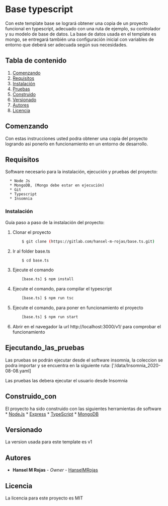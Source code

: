 # Base typescript
Con este template base se logrará obtener una copia de un proyecto funcional en typescript, adecuado con una ruta de ejemplo, su controlador y su modelo de base de datos. La base de datos usada en el template es mongo, se entregará también una configuración inicial con variables de entorno que deberá ser adecuada según sus necesidades. 

## Tabla de contenido
1. [Comenzando](#Comenzando)
2. [Requisitos](#Requisitos)
3. [Instalación](#Instalación)
4. [Pruebas](#Ejecutando_las_pruebas)
5. [Construido](#Contruido_con)
6. [Versionado](#Versionado)
7. [Autores](#Autores)
8. [Licencia](#Licencia)

## Comenzando
Con estas instrucciones usted podra obtener una copia del proyecto logrando asi ponerlo en funcionamiento en un entorno de desarrollo.

## Requisitos

Software necesario para la instalación, ejecución y pruebas del proyecto:

``` 
  * Node Js
  * MongoDB, (Mongo debe estar en ejecución)
  * Git
  * Typescript
  * Insomnia
```

### Instalación

Guía paso a paso de la instalación del proyecto:

1. Clonar el proyecto
    ```sh
        $ git clone (https://gitlab.com/hansel-m-rojas/base.ts.git)
    ```
2. Ir al folder base.ts
    ```sh
        $ cd base.ts
    ```
4. Ejecute el comando
    ```sh
        [base.ts] $ npm install
    ```
4. Ejecute el comando, para compilar el typescript
    ```sh
        [base.ts] $ npm run tsc
    ```
4. Ejecute el comando, para poner en funcionamiento el proyecto
    ```sh
        [base.ts] $ npm run start
    ```
5. Abrir en el navegador la url http://localhost:3000/v1/ para comprobar el funcionamiento

## Ejecutando_las_pruebas
Las pruebas se podrán ejecutar desde el software insomnia, la coleccion se podra importar y se encuentra en la siguiente ruta: ['/data/Insomnia_2020-08-08.yaml]

Las pruebas las debera ejecutar el usuario desde Insomnia

## Construido_con

El proyecto ha sido construido con las siguientes herramientas de software
    * [NodeJs](https://expressjs.com/es/)
    * [Express](https://expressjs.com/es/)
    * [TypeScript](https://www.typescriptlang.org/)
    * [MongoDB](https://www.typescriptlang.org/)

## Versionado
La version usada para este template es v1

## Autores
* **Hansel M Rojas** - *Owner* - [HanselMRojas](https://github.com/HanselMRojas)

## Licencia

La licencia para este proyecto es MIT

